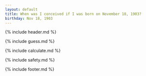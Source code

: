 ```yaml
---
layout: default
title: When was I conceived if I was born on November 18, 1903?
birthday: Nov 18, 1903
---
```


{% include header.md %}

{% include guess.md %}

{% include calculate.md %}

{% include safety.md %}

{% include footer.md %}



